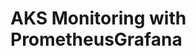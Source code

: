 # AKS Monitoring with PrometheusGrafana                                                                                                                                                                                                                                                                                                                                                                                                                                                                                                                                        

